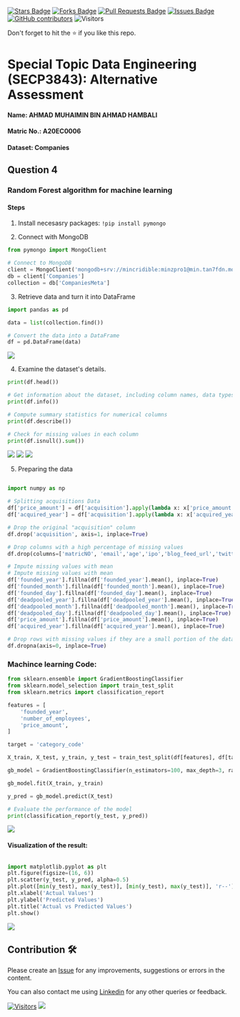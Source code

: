 <a href="https://github.com/drshahizan/SECP3843/stargazers"><img src="https://img.shields.io/github/stars/drshahizan/SECP3843" alt="Stars Badge"/></a>
<a href="https://github.com/drshahizan/SECP3843/network/members"><img src="https://img.shields.io/github/forks/drshahizan/SECP3843" alt="Forks Badge"/></a>
<a href="https://github.com/drshahizan/SECP3843/pulls"><img src="https://img.shields.io/github/issues-pr/drshahizan/SECP3843" alt="Pull Requests Badge"/></a>
<a href="https://github.com/drshahizan/SECP3843/issues"><img src="https://img.shields.io/github/issues/drshahizan/SECP3843" alt="Issues Badge"/></a>
<a href="https://github.com/drshahizan/SECP3843/graphs/contributors"><img alt="GitHub contributors" src="https://img.shields.io/github/contributors/drshahizan/SECP3843?color=2b9348"></a>
![Visitors](https://api.visitorbadge.io/api/visitors?path=https%3A%2F%2Fgithub.com%2Fdrshahizan%2FSECP3843&labelColor=%23d9e3f0&countColor=%23697689&style=flat)

Don't forget to hit the :star: if you like this repo.

# Special Topic Data Engineering (SECP3843): Alternative Assessment

#### Name: AHMAD MUHAIMIN BIN AHMAD HAMBALI

#### Matric No.: A20EC0006

#### Dataset: Companies

## Question 4 

### Random Forest algorithm for machine learning

 #### Steps

1. Install necesasry packages: `!pip install pymongo`

2. Connect with MongoDB 

 ```python
 from pymongo import MongoClient

# Connect to MongoDB
client = MongoClient('mongodb+srv://mincridible:minzpro1@min.tan7fdn.mongodb.net/')
db = client['Companies']
collection = db['CompaniesMeta']
```

3. Retrieve data and turn it into DataFrame

```python
import pandas as pd

data = list(collection.find())

# Convert the data into a DataFrame
df = pd.DataFrame(data)
```

<img src="../materials/Q4_1.png">


4. Examine the dataset's details.

```python # Display the first few records of the DataFrame
print(df.head())

# Get information about the dataset, including column names, data types, and non-null values
print(df.info())

# Compute summary statistics for numerical columns
print(df.describe())

# Check for missing values in each column
print(df.isnull().sum())

```

<img src="../materials/Q4_2.png">

<img src="../materials/Q4_3.png">

<img src="../materials/Q4_4.png">

5. Preparing the data

```python

import numpy as np

# Splitting acquisitions Data
df['price_amount'] = df['acquisition'].apply(lambda x: x['price_amount'] if pd.notnull(x) else np.nan)
df['acquired_year'] = df['acquisition'].apply(lambda x: x['acquired_year'] if pd.notnull(x) else np.nan)

# Drop the original "acquisition" column
df.drop('acquisition', axis=1, inplace=True)

# Drop columns with a high percentage of missing values
df.drop(columns=['matricNO', 'email','age','ipo','blog_feed_url','twitter_username'], inplace=True)

# Impute missing values with mean
# Impute missing values with mean
df['founded_year'].fillna(df['founded_year'].mean(), inplace=True)
df['founded_month'].fillna(df['founded_month'].mean(), inplace=True)
df['founded_day'].fillna(df['founded_day'].mean(), inplace=True)
df['deadpooled_year'].fillna(df['deadpooled_year'].mean(), inplace=True)
df['deadpooled_month'].fillna(df['deadpooled_month'].mean(), inplace=True)
df['deadpooled_day'].fillna(df['deadpooled_day'].mean(), inplace=True)
df['price_amount'].fillna(df['price_amount'].mean(), inplace=True)
df['acquired_year'].fillna(df['acquired_year'].mean(), inplace=True)

# Drop rows with missing values if they are a small portion of the dataset
df.dropna(axis=0, inplace=True)
```

### Machince learning Code:

```python
from sklearn.ensemble import GradientBoostingClassifier
from sklearn.model_selection import train_test_split
from sklearn.metrics import classification_report

features = [
    'founded_year',
    'number_of_employees',
    'price_amount',
]

target = 'category_code'

X_train, X_test, y_train, y_test = train_test_split(df[features], df[target], test_size=0.2, random_state=42)

gb_model = GradientBoostingClassifier(n_estimators=100, max_depth=3, random_state=42)

gb_model.fit(X_train, y_train)

y_pred = gb_model.predict(X_test)

# Evaluate the performance of the model
print(classification_report(y_test, y_pred))
```

<img src="../materials/Q4_5.png">


#### Visualization of the result:

```python

import matplotlib.pyplot as plt
plt.figure(figsize=(16, 6))
plt.scatter(y_test, y_pred, alpha=0.5)
plt.plot([min(y_test), max(y_test)], [min(y_test), max(y_test)], 'r--')
plt.xlabel('Actual Values')
plt.ylabel('Predicted Values')
plt.title('Actual vs Predicted Values')
plt.show()
```

<img src="../materials/Q4_6.png">



## Contribution 🛠️

Please create an [Issue](https://github.com/drshahizan/special-topic-data-engineering/issues) for any improvements, suggestions or errors in the content.

You can also contact me using [Linkedin](https://www.linkedin.com/in/drshahizan/) for any other queries or feedback.

[![Visitors](https://api.visitorbadge.io/api/visitors?path=https%3A%2F%2Fgithub.com%2Fdrshahizan&labelColor=%23697689&countColor=%23555555&style=plastic)](https://visitorbadge.io/status?path=https%3A%2F%2Fgithub.com%2Fdrshahizan)
![](https://hit.yhype.me/github/profile?user_id=81284918)

